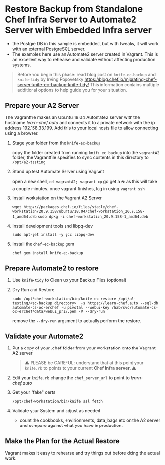 # Restore Backup from Standalone Chef Infra Server to Automate2 Server with Embedded Infra server

- the Postgre DB in this sample is embedded, but with tweaks, it will work with an external PostgreSQL server. 
- The examples here use an Automate2 server created in Vagrant. This is an excellent way to rehearse and validate without affecting production systems.

> Before you begin this phase: read blog post on `knife-ec-backup` and `knife-tidy` by Irving Popovetsky 
> <https://blog.chef.io/migrating-chef-server-knife-ec-backup-knife-tidy/>
> This information contains multiple additional options to help guide you for your situation.

## Prepare your A2 Server

The Vagrantfile makes an Ubuntu 18.04 Automate2 server with the hostname *learn-chef.auto* and connects it to a private network with the ip address 192.168.33.199. Add this to your local hosts file to allow connecting using a browser.

1. Stage your folder from the `knife-ec-backup`

    copy the folder created from running `knife ec backup` into the `vagrantA2` folder, the Vagrantfile specifies to sync contents in this directory to `/opt/a2-testing`

1. Stand up test Automate Server using Vagrant

    open a new shell, `cd vagrantA2; vagrant up` go get a ☕ as this will take a couple minutes.
    once vagrant finishes, log in using `vagrant ssh`

1. Install workstation on the Vagrant A2 Server

    `wget https://packages.chef.io/files/stable/chef-workstation/20.9.158/ubuntu/18.04/chef-workstation_20.9.158-1_amd64.deb`
    `sudo dpkg -i chef-workstation_20.9.158-1_amd64.deb`

1. Install development tools and libpq-dev

    `sudo apt-get install -y gcc libpq-dev`

1. Install the `chef-ec-backup` gem

    `chef gem install knife-ec-backup`


## Prepare Automate2 to restore

1. Use `knife-tidy` to Clean up your Backup Files (optional)

1. Dry Run and Restore

    `sudo /opt/chef-workstation/bin/knife ec restore /opt/a2-testing/<ec-backup directory>  -s https://learn-chef.auto --sql-db automate-cs-oc-erchef -u pivotal --webui-key /hab/svc/automate-cs-oc-erchef/data/webui_priv.pem -V --dry-run`

    remove the `--dry-run` argument to actually perform the restore. 


## Validate your Automate2

1. Put a copy of your .chef folder from your workstation onto the Vagrant A2 server

    > ⚠️ PLEASE be CAREFUL: understand that at this point your `knife.rb` to points to your current **Chef Infra server**. ⚠️

1. Edit your `knife.rb`
    change the `chef_server_url` to point to *learn-chef.auto*

1. Get your "fake" certs

    `/opt/chef-workstation/bin/knife ssl fetch`

1. Validate your System and adjust as needed

    - count the cookbooks, envirionments, data_bags etc on the A2 server and compare against what you have in production.

## Make the Plan for the Actual Restore

Vagrant makes it easy to rehearse and try things out before doing the actual work.
